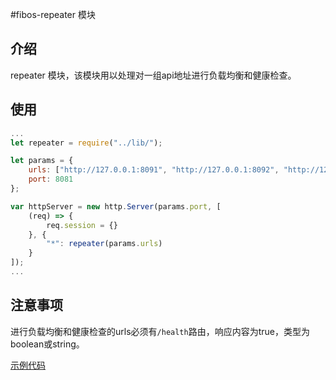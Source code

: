 #fibos-repeater 模块

## 介绍

repeater 模块，该模块用以处理对一组api地址进行负载均衡和健康检查。

## 使用

```javascript
...
let repeater = require("../lib/");

let params = {
	urls: ["http://127.0.0.1:8091", "http://127.0.0.1:8092", "http://127.0.0.1:8093"],
	port: 8081
};

var httpServer = new http.Server(params.port, [
	(req) => {
		req.session = {}
	}, {
		"*": repeater(params.urls)
	}
]);
...
```

## 注意事项

进行负载均衡和健康检查的urls必须有`/health`路由，响应内容为true，类型为boolean或string。


[示例代码](./examples/)